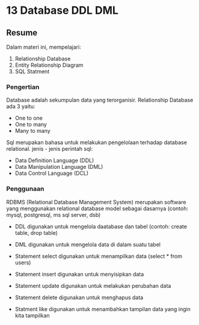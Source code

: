 # 13 Database DDL DML

## Resume
Dalam materi ini, mempelajari:


1. Relationship Database
2. Entity Relationship Diagram
3. SQL Statment

### Pengertian
Database adalah sekumpulan data yang terorganisir. Relationship Database ada 3 yaitu:

  - One to one 
  - One to many 
  - Many to many 
  
Sql merupakan bahasa untuk melakukan pengelolaan terhadap database relational. jenis - jenis perintah sql: 

 - Data Definition Language (DDL)
 - Data Manipulation Language (DML)
 - Data Control Language (DCL)

### Penggunaan 
RDBMS (Relational Database Management System) merupakan software yang menggunakan relational database model sebagai dasarnya (contoh: mysql, postgresql, ms sql server, dsb)

- DDL digunakan untuk mengelola daatabase dan tabel (contoh: create table, drop table)

- DML digunakan untuk mengelola data di dalam suatu tabel

- Statement select digunakan untuk menampilkan data (select * from users)

- Statement insert digunakan untuk menyisipkan data 

- Statement update digunakan untuk melakukan perubahan data 

- Statement delete digunakan untuk menghapus data 

- Statment like digunakan untuk menambahkan tampilan data yang ingin kita tampilkan


